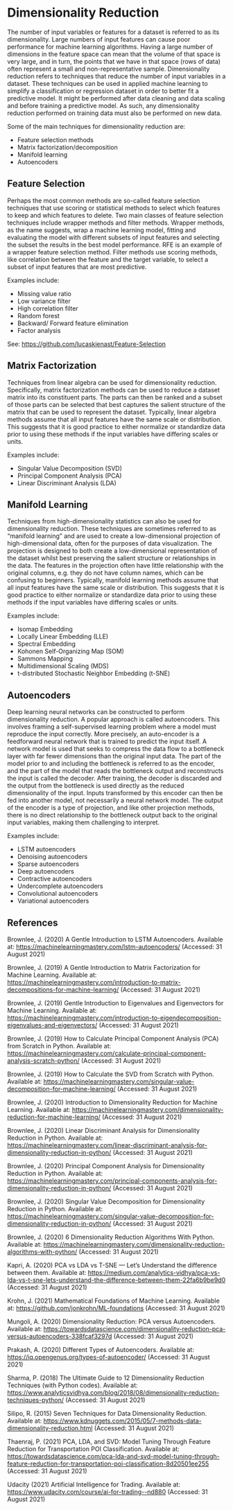 # Dimensionality Reduction
The number of input variables or features for a dataset is referred to as its dimensionality. Large numbers of input features can cause poor performance for machine learning algorithms. Having a large number of dimensions in the feature space can mean that the volume of that space is very large, and in turn, the points that we have in that space (rows of data) often represent a small and non-representative sample. Dimensionality reduction refers to techniques that reduce the number of input variables in a dataset. These techniques can be used in applied machine learning to simplify a classification or regression dataset in order to better fit a predictive model. It might be performed after data cleaning and data scaling and before training a predictive model. As such, any dimensionality reduction performed on training data must also be performed on new data.

Some of the main techniques for dimensionality reduction are:

- Feature selection methods
- Matrix factorization/decomposition
- Manifold learning
- Autoencoders

## Feature Selection 
Perhaps the most common methods are so-called feature selection techniques that use scoring or statistical methods to select which features to keep and which features to delete. Two main classes of feature selection techniques include wrapper methods and filter methods. Wrapper methods, as the name suggests, wrap a machine learning model, fitting and evaluating the model with different subsets of input features and selecting the subset the results in the best model performance. RFE is an example of a wrapper feature selection method. Filter methods use scoring methods, like correlation between the feature and the target variable, to select a subset of input features that are most predictive. 

Examples include:

- Missing value ratio
- Low variance filter
- High correlation filter
- Random forest
- Backward/ Forward feature elimination 
- Factor analysis

See: https://github.com/lucaskienast/Feature-Selection

## Matrix Factorization
Techniques from linear algebra can be used for dimensionality reduction. Specifically, matrix factorization methods can be used to reduce a dataset matrix into its constituent parts. The parts can then be ranked and a subset of those parts can be selected that best captures the salient structure of the matrix that can be used to represent the dataset. Typically, linear algebra methods assume that all input features have the same scale or distribution. This suggests that it is good practice to either normalize or standardize data prior to using these methods if the input variables have differing scales or units. 

Examples include:

- Singular Value Decomposition (SVD)
- Principal Component Analysis (PCA)
- Linear Discriminant Analysis (LDA)

## Manifold Learning
Techniques from high-dimensionality statistics can also be used for dimensionality reduction. These techniques are sometimes referred to as “manifold learning” and are used to create a low-dimensional projection of high-dimensional data, often for the purposes of data visualization. The projection is designed to both create a low-dimensional representation of the dataset whilst best preserving the salient structure or relationships in the data. The features in the projection often have little relationship with the original columns, e.g. they do not have column names, which can be confusing to beginners. Typically, manifold learning methods assume that all input features have the same scale or distribution. This suggests that it is good practice to either normalize or standardize data prior to using these methods if the input variables have differing scales or units. 

Examples include:

- Isomap Embedding
- Locally Linear Embedding (LLE)
- Spectral Embedding
- Kohonen Self-Organizing Map (SOM)
- Sammons Mapping
- Multidimensional Scaling (MDS)
- t-distributed Stochastic Neighbor Embedding (t-SNE)

## Autoencoders
Deep learning neural networks can be constructed to perform dimensionality reduction. A popular approach is called autoencoders. This involves framing a self-supervised learning problem where a model must reproduce the input correctly. More precisely, an auto-encoder is a feedforward neural network that is trained to predict the input itself. A network model is used that seeks to compress the data flow to a bottleneck layer with far fewer dimensions than the original input data. The part of the model prior to and including the bottleneck is referred to as the encoder, and the part of the model that reads the bottleneck output and reconstructs the input is called the decoder. After training, the decoder is discarded and the output from the bottleneck is used directly as the reduced dimensionality of the input. Inputs transformed by this encoder can then be fed into another model, not necessarily a neural network model. The output of the encoder is a type of projection, and like other projection methods, there is no direct relationship to the bottleneck output back to the original input variables, making them challenging to interpret. 

Examples include:

- LSTM autoencoders
- Denoising autoencoders
- Sparse autoencoders
- Deep autoencoders
- Contractive autoencoders
- Undercomplete autoencoders
- Convolutional autoencoders
- Variational autoencoders

## References

Brownlee, J. (2020) A Gentle Introduction to LSTM Autoencoders. Available at: https://machinelearningmastery.com/lstm-autoencoders/ (Accessed: 31 August 2021)

Brownlee, J. (2019) A Gentle Introduction to Matrix Factorization for Machine Learning. Available at: https://machinelearningmastery.com/introduction-to-matrix-decompositions-for-machine-learning/ (Accessed: 31 August 2021)

Brownlee, J. (2019) Gentle Introduction to Eigenvalues and Eigenvectors for Machine Learning. Available at: https://machinelearningmastery.com/introduction-to-eigendecomposition-eigenvalues-and-eigenvectors/ (Accessed: 31 August 2021)

Brownlee, J. (2019) How to Calculate Principal Component Analysis (PCA) from Scratch in Python. Available at: https://machinelearningmastery.com/calculate-principal-component-analysis-scratch-python/ (Accessed: 31 August 2021)

Brownlee, J. (2019) How to Calculate the SVD from Scratch with Python. Available at: https://machinelearningmastery.com/singular-value-decomposition-for-machine-learning/ (Accessed: 31 August 2021)

Brownlee, J. (2020) Introduction to Dimensionality Reduction for Machine Learning. Available at: https://machinelearningmastery.com/dimensionality-reduction-for-machine-learning/ (Accessed: 31 August 2021)

Brownlee, J. (2020) Linear Discriminant Analysis for Dimensionality Reduction in Python. Available at: https://machinelearningmastery.com/linear-discriminant-analysis-for-dimensionality-reduction-in-python/ (Accessed: 31 August 2021)

Brownlee, J. (2020) Principal Component Analysis for Dimensionality Reduction in Python. Available at: https://machinelearningmastery.com/principal-components-analysis-for-dimensionality-reduction-in-python/ (Accessed: 31 August 2021)

Brownlee, J. (2020) Singular Value Decomposition for Dimensionality Reduction in Python. Available at: https://machinelearningmastery.com/singular-value-decomposition-for-dimensionality-reduction-in-python/ (Accessed: 31 August 2021)

Brownlee, J. (2020) 6 Dimensionality Reduction Algorithms With Python. Available at: https://machinelearningmastery.com/dimensionality-reduction-algorithms-with-python/ (Accessed: 31 August 2021)

Kapri, A. (2020) PCA vs LDA vs T-SNE — Let’s Understand the difference between them. Available at: https://medium.com/analytics-vidhya/pca-vs-lda-vs-t-sne-lets-understand-the-difference-between-them-22fa6b9be9d0 (Accessed: 31 August 2021)

Krohn, J. (2021) Mathematical Foundations of Machine Learning. Available at: https://github.com/jonkrohn/ML-foundations (Accessed: 31 August 2021)

Mungoli, A. (2020) Dimensionality Reduction: PCA versus Autoencoders. Available at: https://towardsdatascience.com/dimensionality-reduction-pca-versus-autoencoders-338fcaf3297d (Accessed: 31 August 2021)

Prakash, A. (2020) Different Types of Autoencoders. Available at: https://iq.opengenus.org/types-of-autoencoder/ (Accessed: 31 August 2021)

Sharma, P. (2018) The Ultimate Guide to 12 Dimensionality Reduction Techniques (with Python codes). Available at: https://www.analyticsvidhya.com/blog/2018/08/dimensionality-reduction-techniques-python/ (Accessed: 31 August 2021)

Silipo, R. (2015) Seven Techniques for Data Dimensionality Reduction. Available at: https://www.kdnuggets.com/2015/05/7-methods-data-dimensionality-reduction.html (Accessed: 31 August 2021)

Thaenraj, P. (2021) PCA, LDA, and SVD: Model Tuning Through Feature Reduction for Transportation POI Classification. Available at: https://towardsdatascience.com/pca-lda-and-svd-model-tuning-through-feature-reduction-for-transportation-poi-classification-8d20501ee255 (Accessed: 31 August 2021)

Udacity (2021) Artificial Intelligence for Trading. Available at: https://www.udacity.com/course/ai-for-trading--nd880 (Accessed: 31 August 2021)
